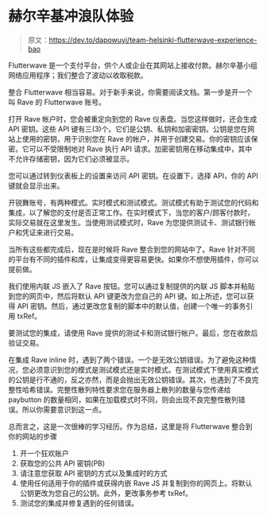 # 赫尔辛基冲浪队体验

> 原文：<https://dev.to/dapowuyi/team-helsinki-flutterwave-experience-bao>

Flutterwave 是一个支付平台，供个人或企业在其网站上接收付款。赫尔辛基小组网络应用程序；我们整合了波动以收取税款。

整合 Flutterwave 相当容易。对于新手来说，你需要阅读文档。第一步是开一个叫 Rave 的 Flutterwave 账号。

打开 Rave 帐户时，您会被重定向到您的 Rave 仪表盘。当您这样做时，还会生成 API 密钥。这些 API 键有三(3)个。它们是公钥、私钥和加密密钥。公钥是您在网站上使用的密钥，用于识别您在 Rave 的帐户，并用于创建交易。你的密钥应该保密。它可以不受限制地对 Rave 执行 API 请求。加密密钥用在移动集成中，其中不允许存储密钥，因为它们必须被显示。

您可以通过转到仪表板上的设置来访问 API 密钥。在设置下，选择 API，你的 API 键就会显示出来。

开锐舞账号，有两种模式。实时模式和测试模式。测试模式有助于测试您的代码和集成，以了解您的支付是否正常工作。在实时模式下，当您的客户/顾客付款时，实际交易就在这里发生。当使用测试模式时，Rave 为您提供测试卡、测试银行帐户和凭证来进行交易。

当所有这些都完成后，现在是时候将 Rave 整合到您的网站中了。Rave 针对不同的平台有不同的插件和库，让集成变得更容易更快。如果你不想使用插件，你可以提前做。

我们使用内联 JS 嵌入了 Rave 按钮。您可以通过复制提供的内联 JS 脚本并粘贴到您的网页中，然后将默认 API 键更改为您自己的 API 键。如上所述，您可以获得 API 密钥。然后，通过更改您复制的脚本中的默认值，创建一个唯一的事务引用 txRef。

要测试您的集成，请使用 Rave 提供的测试卡和测试银行帐户。最后，您在收款后验证交易。

在集成 Rave inline 时，遇到了两个错误。一个是无效公钥错误。为了避免这种情况，您必须意识到您的模式是测试模式还是实时模式。在测试模式下使用真实模式的公钥是行不通的，反之亦然，而是会抛出无效公钥错误。其次，也遇到了不良完整性哈希错误。完整性散列特性要求您在服务器上散列的数量与您传递给 paybutton 的数量相同，如果在加载模式时不同，则会出现不良完整性散列错误。所以你需要意识到这一点。

总而言之，这是一次很棒的学习经历。作为总结，这里是将 Flutterwave 整合到你的网站的步骤

1.  开一个狂欢账户
2.  获取您的公共 API 密钥(PB)
3.  请注意您获取 API 密钥的方式以及集成时的方式
4.  使用任何适用于你的插件或获得内嵌 Rave JS 并复制到你的网页上。将默认公钥更改为您自己的公钥。此外，更改事务参考 txRef。
5.  测试您的集成并修复遇到的任何错误。